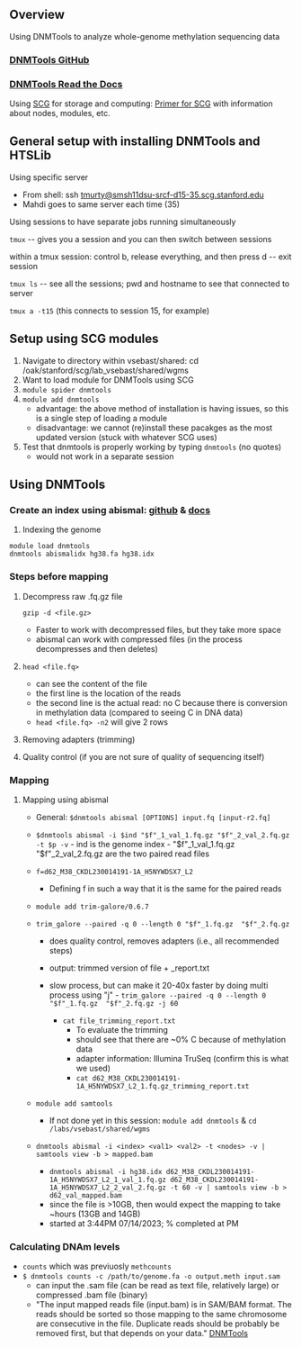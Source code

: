 ## Overview
Using DNMTools to analyze whole-genome methylation sequencing data

### [DNMTools GitHub](https://github.com/smithlabcode/dnmtools)
### [DNMTools Read the Docs](https://dnmtools.readthedocs.io/en/latest/)

Using [SCG](https://ondemand.scg.stanford.edu/) for storage and computing:
[Primer for SCG](https://github.com/nicolerg/resources/blob/master/scg_primer.md) with information about nodes, modules, etc.

## General setup with installing DNMTools and HTSLib

Using specific server
- From shell: ssh tmurty@smsh11dsu-srcf-d15-35.scg.stanford.edu
- Mahdi goes to same server each time (35)

Using sessions to have separate jobs running simultaneously

```tmux``` -- gives you a session and you can then switch between sessions

within a tmux session: control b, release everything, and then press d -- exit session

```tmux ls``` -- see all the sessions; pwd and hostname to see that connected to server

```tmux a -t15``` (this connects to session 15, for example)

## Setup using SCG modules
1. Navigate to directory within vsebast/shared: cd /oak/stanford/scg/lab_vsebast/shared/wgms
2. Want to load module for DNMTools using SCG
3. ```module spider dnmtools```
4. ```module add dnmtools```
   - advantage: the above method of installation is having issues, so this is a single step of loading a module
   - disadvantage: we cannot (re)install these pacakges as the most updated version (stuck with whatever SCG uses)
5. Test that dnmtools is properly working by typing ```dnmtools``` (no quotes)
   - would not work in a separate session
  
## Using DNMTools
### Create an index using abismal: [github](https://github.com/smithlabcode/abismal/releases) & [docs](https://dnmtools.readthedocs.io/en/latest/abismal/)
1. Indexing the genome
```
module load dnmtools
dnmtools abismalidx hg38.fa hg38.idx
```
  
### Steps before mapping
1. Decompress raw .fq.gz file
   
   ```gzip -d <file.gz>```
   - Faster to work with decompressed files, but they take more space
   - abismal can work with compressed files (in the process decompresses and then deletes)
3. ```head <file.fq>```
   - can see the content of the file
   - the first line is the location of the reads
   - the second line is the actual read: no C because there is conversion in methylation data (compared to seeing C in DNA data)
   - ```head <file.fq> -n2``` will give 2 rows
4. Removing adapters (trimming)
5. Quality control (if you are not sure of quality of sequencing itself)


### Mapping
1. Mapping using abismal
   - General: ```$dnmtools abismal [OPTIONS] input.fq [input-r2.fq]```
   - ```$dnmtools abismal -i $ind "$f"_1_val_1.fq.gz "$f"_2_val_2.fq.gz -t $p -v```
            - ind is the genome index
            - "$f"_1_val_1.fq.gz "$f"_2_val_2.fq.gz are the two paired read files
   - ```f=d62_M38_CKDL230014191-1A_H5NYWDSX7_L2```
      - Defining f in such a way that it is the same for the paired reads 
   - ```module add trim-galore/0.6.7```
   - ```trim_galore --paired -q 0 --length 0 "$f"_1.fq.gz  "$f"_2.fq.gz```
      - does quality control, removes adapters (i.e., all recommended steps)
      - output: trimmed version of file + _report.txt
      - slow process, but can make it 20-40x faster by doing multi process using "j"
            - ```trim_galore --paired -q 0 --length 0 "$f"_1.fq.gz  "$f"_2.fq.gz -j 60```

         - ```cat file_trimming_report.txt```
             - To evaluate the trimming
             - should see that there are ~0% C because of methylation data
             - adapter information: Illumina TruSeq (confirm this is what we used)
             - ```cat d62_M38_CKDL230014191-1A_H5NYWDSX7_L2_1.fq.gz_trimming_report.txt```
    
   - ```module add samtools```
      - If not done yet in this session:  ```module add dnmtools``` & ```cd /labs/vsebast/shared/wgms```
   - ```dnmtools abismal -i <index> <val1> <val2> -t <nodes> -v | samtools view -b > mapped.bam```
       - ```dnmtools abismal -i hg38.idx d62_M38_CKDL230014191-1A_H5NYWDSX7_L2_1_val_1.fq.gz d62_M38_CKDL230014191-1A_H5NYWDSX7_L2_2_val_2.fq.gz -t 60 -v | samtools view -b > d62_val_mapped.bam```
       - since the file is >10GB, then would expect the mapping to take ~hours (13GB and 14GB)
       - started at 3:44PM 07/14/2023; % completed at PM

### Calculating DNAm levels
   - ```counts``` which was previuosly ```methcounts```
   - ```$ dnmtools counts -c /path/to/genome.fa -o output.meth input.sam```
      - can input the .sam file (can be read as text file, relatively large) or compressed .bam file (binary)
      - "The input mapped reads file (input.bam) is in SAM/BAM format. The reads should be sorted so those mapping to the same chromosome are consecutive in the file. Duplicate reads should be probably be removed first, but that depends on your data." [DNMTools](https://dnmtools.readthedocs.io/en/latest/counts/)
   
